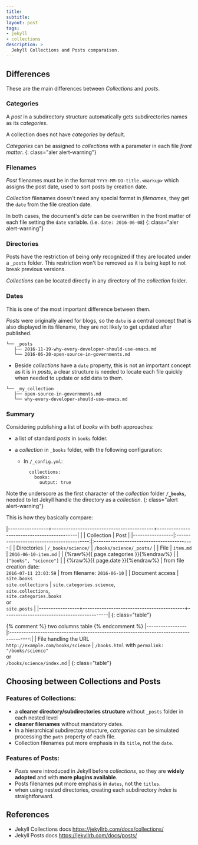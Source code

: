 ```yaml
---
title: 
subtitle:
layout: post
tags:
- jekyll
- collections
description: >
  Jekyll Collections and Posts comparaison.
---
```


## Differences

These are the main differences between _Collections_ and _posts_.


### Categories

A _post_ in a subdirectory structure automatically gets subdirectories
names as its _categories_. 

A collection does not have _categories_ by default.

_Categories_ can be assigned to _collections_ with a parameter in each
file _front matter_.
{: class="aler alert-warning"}

### Filenames

_Post_ filenames must be in the format `YYYY-MM-DD-title.<markup>` which
assigns the post date, used to sort posts by creation date.

_Collection_ filenames doesn't need any special format in _filenames_,
they get the `date` from the file creation date.

In both cases, the document's _date_ can be overwritten in the front 
matter of each file setting the `date` variable. (i.e. `date: 2016-06-08`)
{: class="aler alert-warning"}

### Directories

Posts have the restriction of being only recognized if they are located
under a `_posts` folder. 
This restriction won't be removed as it is being kept to not break
previous versions.

_Collections_ can be located directly in any directory of the _collection_ folder.

### Dates

This is one of the most important difference between them.

_Posts_ were originally aimed for blogs, so the `date` is a central concept
that is also displayed in its filename, they are not likely to get updated
after published.

~~~
└── _posts
   ├── 2016-11-19-why-every-developer-should-use-emacs.md
   └── 2016-06-20-open-source-in-governments.md
~~~

- Beside _collections_ have a `date` property, this is not an important
concept as it is in _posts_, a clear structure is needed to locate each
file quickly when needed to update or add data to them.

~~~
└── _my_collection
   ├── open-source-in-governments.md
   └── why-every-developer-should-use-emacs.md
~~~

### Summary

Considering publishing a list of _books_ with both approaches:

- a list of standard _posts_ in `books` folder.
- a _collection_ in `_books` folder, with the following configuration:

  - In `/_config.yml`:

	~~~ liquid
	  collections:
	    books:
	      output: true
    ~~~

Note the underscore as the first character of the _collection_ folder <strong>`/_books`</strong>,
needed to let Jekyll handle the directory as a _collection_.
{: class="alert alert-warning"}

This is how they basically compare:

|-----------------+-------------------------------------------+--------------------------------------------|
|                 |             Collection                    |                   Post                     |
|-----------------|:-----------------------------------------:|:------------------------------------------:|
| Directories     | `/_books/science/`           | `/books/science/_posts/`                    |
| File            | `item.md`                                 | `2016-06-10-item.md`                       |
| {%raw%}{{ page.categories }}{%endraw%} |                     | `["books", "science"]`                         |
| {%raw%}{{ page.date }}{%endraw%}   | from file creation date:<br> `2016-07-11 23:03:59` | from filename: `2016-06-10`             |
| Document access | `site.books` <br> `site.collections`      | `site.categories.science`, <br> `site.collections`, <br> `site.categories.books` <br> or <br> `site.posts` |
|-----------------+-------------------------------------------+--------------------------------------------|
{: class="table"}

{% comment %} two columns table {% endcomment %}
|-----------------|:--------------------------------------------------------------------------------------:|
| File handling the URL <br> `http://example.com/books/science` | `/books.html` with `permalink: "/books/science"` <br> or <br> `/books/science/index.md` |
{: class="table"}

## Choosing between Collections and Posts


### Features of __Collections__:

- a __cleaner directory/subdirectories structure__ without `_posts` folder
in each nested level
- __cleaner filenames__ without mandatory dates.
- In a hierarchical subdirectoy structure, _categories_ can be simulated
processing the `path` property of each file.
- Collection filenames put more emphasis in its `title`, not the `date`.

### Features of __Posts__:

- _Posts_ were introduced in Jekyll before _collections_, so they are
__widely adopted__ and with __more plugins available__.
- Posts filenames put more emphasis in `dates`, not the `titles`.
- when using nested directories, creating each subdirectory _index_ is
straightforward.

## References

- Jekyll Collections docs <https://jekyllrb.com/docs/collections/>
- Jekyll Posts docs <https://jekyllrb.com/docs/posts/>


